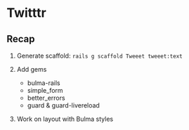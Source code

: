# Twitttr

## Recap
1. Generate scaffold:
`rails g scaffold Tweeet tweeet:text`

2. Add gems
    - bulma-rails
    - simple_form
    - better_errors
    - guard & guard-livereload

3. Work on layout with Bulma styles
